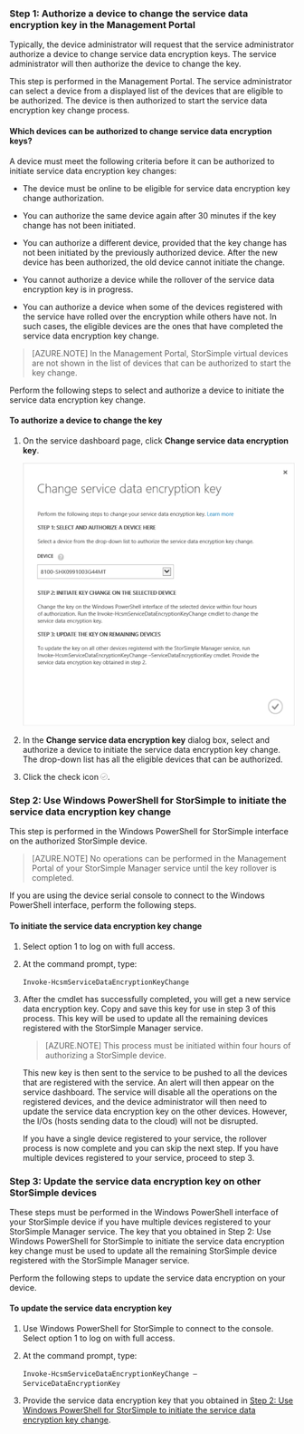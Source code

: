 <!--author=SharS last changed: 9/17/15-->

### Step 1: Authorize a device to change the service data encryption key in the Management Portal

Typically, the device administrator will request that the service administrator authorize a device to change service data encryption keys. The service administrator will then authorize the device to change the key.

This step is performed in the Management Portal. The service administrator can select a device from a displayed list of the devices that are eligible to be authorized. The device is then authorized to start the service data encryption key change process.

#### Which devices can be authorized to change service data encryption keys?

A device must meet the following criteria before it can be authorized to initiate service data encryption key changes:

- The device must be online to be eligible for service data encryption key change authorization.

- You can authorize the same device again after 30 minutes if the key change has not been initiated.

- You can authorize a different device, provided that the key change has not been initiated by the previously authorized device. After the new device has been authorized, the old device cannot initiate the change.

- You cannot authorize a device while the rollover of the service data encryption key is in progress.

- You can authorize a device when some of the devices registered with the service have rolled over the encryption while others have not. In such cases, the eligible devices are the ones that have completed the service data encryption key change.

> [AZURE.NOTE]
> In the Management Portal, StorSimple virtual devices are not shown in the list of devices that can be authorized to start the key change.

Perform the following steps to select and authorize a device to initiate the service data encryption key change.

#### To authorize a device to change the key

1. On the service dashboard page, click **Change service data encryption key**.

    ![Change service encryption key](./media/storsimple-change-data-encryption-key/HCS_ChangeServiceDataEncryptionKey-include.png)

2. In the **Change service data encryption key** dialog box, select and authorize a device to initiate the service data encryption key change. The drop-down list has all the eligible devices that can be authorized.

3. Click the check icon ![check icon](./media/storsimple-change-data-encryption-key/HCS_CheckIcon-include.png).

### Step 2: Use Windows PowerShell for StorSimple to initiate the service data encryption key change

This step is performed in the Windows PowerShell for StorSimple interface on the authorized StorSimple device.

> [AZURE.NOTE] No operations can be performed in the Management Portal of your StorSimple Manager service until the key rollover is completed.

If you are using the device serial console to connect to the Windows PowerShell interface, perform the following steps.

#### To initiate the service data encryption key change

1. Select option 1 to log on with full access.

2. At the command prompt, type:

     `Invoke-HcsmServiceDataEncryptionKeyChange`

3. After the cmdlet has successfully completed, you will get a new service data encryption key. Copy and save this key for use in step 3 of this process. This key will be used to update all the remaining devices registered with the StorSimple Manager service.

    > [AZURE.NOTE] This process must be initiated within four hours of authorizing a StorSimple device.

   This new key is then sent to the service to be pushed to all the devices that are registered with the service. An alert will then appear on the service dashboard. The service will disable all the operations on the registered devices, and the device administrator will then need to update the service data encryption key on the other devices. However, the I/Os (hosts sending data to the cloud) will not be disrupted.

   If you have a single device registered to your service, the rollover process is now complete and you can skip the next step. If you have multiple devices registered to your service, proceed to step 3.

### Step 3: Update the service data encryption key on other StorSimple devices

These steps must be performed in the Windows PowerShell interface of your StorSimple device if you have multiple devices registered to your StorSimple Manager service. The key that you obtained in Step 2: Use Windows PowerShell for StorSimple to initiate the service data encryption key change must be used to update all the remaining StorSimple device registered with the StorSimple Manager service.

Perform the following steps to update the service data encryption on your device.

#### To update the service data encryption key

1. Use Windows PowerShell for StorSimple to connect to the console. Select option 1 to log on with full access.

2. At the command prompt, type:

    `Invoke-HcsmServiceDataEncryptionKeyChange – ServiceDataEncryptionKey`

3. Provide the service data encryption key that you obtained in [Step 2: Use Windows PowerShell for StorSimple to initiate the service data encryption key change](#to-initiate-the-service-data-encryption-key-change).



